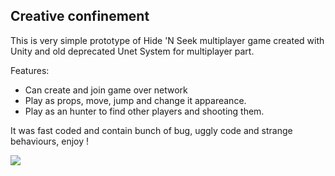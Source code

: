 ## Creative confinement

This is very simple prototype of Hide 'N Seek multiplayer game created with Unity and old deprecated Unet System for multiplayer part.

Features:
- Can create and join game over network
- Play as props, move, jump and change it appareance.
- Play as an hunter to find other players and shooting them.

It was fast coded and contain bunch of bug, uggly code and strange behaviours, enjoy !

![](Demo/WitchProps.gif)